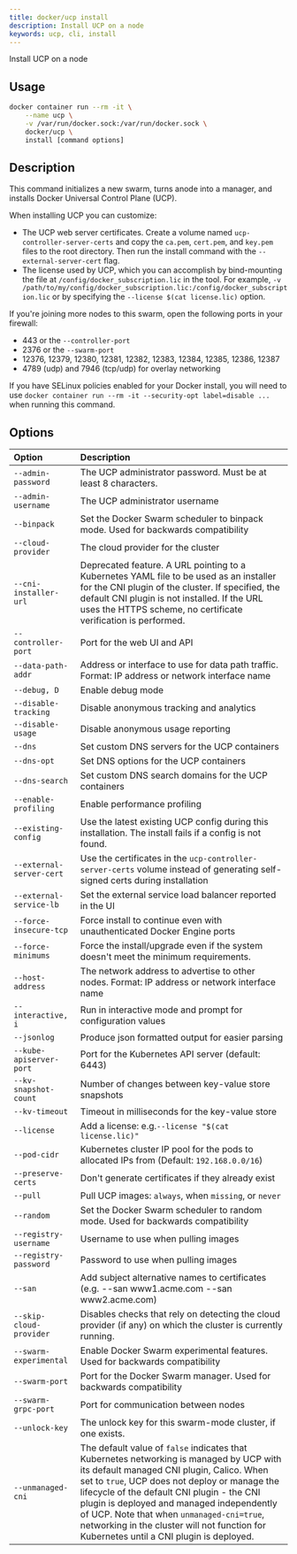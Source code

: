 ```yaml
---
title: docker/ucp install
description: Install UCP on a node
keywords: ucp, cli, install
---
```


Install UCP on a node

## Usage

```bash
docker container run --rm -it \
    --name ucp \
    -v /var/run/docker.sock:/var/run/docker.sock \
    docker/ucp \
    install [command options]
```

## Description

This command initializes a new swarm, turns anode into a manager, and installs
Docker Universal Control Plane (UCP).

When installing UCP you can customize:

  * The UCP web server certificates. Create a volume named `ucp-controller-server-certs` and copy the `ca.pem`, `cert.pem`, and `key.pem` files to the root directory. Then run the install command with the `--external-server-cert` flag.
  * The license used by UCP, which you can accomplish by bind-mounting the file at `/config/docker_subscription.lic` in the tool. For example, `-v /path/to/my/config/docker_subscription.lic:/config/docker_subscription.lic` or by specifying the `--license $(cat license.lic)` option.

If you're joining more nodes to this swarm, open the following ports in your
firewall:

  * 443 or the `--controller-port`
  * 2376 or the `--swarm-port`
  * 12376, 12379, 12380, 12381, 12382, 12383, 12384, 12385, 12386, 12387
  * 4789 (udp) and 7946 (tcp/udp) for overlay networking

If you have SELinux policies enabled for your Docker install, you will need to
use `docker container run --rm -it --security-opt label=disable ...` when running this
command.

## Options

| Option                   | Description                                                                                                                                                                                                                               |
|:-------------------------|:------------------------------------------------------------------------------------------------------------------------------------------------------------------------------------------------------------------------------------------|
| `--admin-password`       | The UCP administrator password. Must be at least 8 characters. |
| `--admin-username`       | The UCP administrator username                             |
| `--binpack`              | Set the Docker Swarm scheduler to binpack mode. Used for backwards compatibility       |
| `--cloud-provider`       | The cloud provider for the cluster 
| `--cni-installer-url`    | Deprecated feature. A URL pointing to a Kubernetes YAML file to be used as an installer for the CNI plugin of the cluster. If specified, the default CNI plugin is not installed. If the URL uses the HTTPS scheme, no certificate verification is performed.       |
| `--controller-port`      | Port for the web UI and API 
| `--data-path-addr`       | Address or interface to use for data path traffic. Format: IP address or network interface name
| `--debug, D`             | Enable debug mode  |
| `--disable-tracking`     | Disable anonymous tracking and analytics                                               |
| `--disable-usage`        | Disable anonymous usage reporting                                                      |
| `--dns`                  | Set custom DNS servers for the UCP containers                                          |                                                                                                                                                   
| `--dns-opt`              | Set DNS options for the UCP containers                                                 |                                                                                                                                                   
| `--dns-search`           | Set custom DNS search domains for the UCP containers                                   |
| `--enable-profiling`     | Enable performance profiling                                                           |
| `--existing-config`      | Use the latest existing UCP config during this installation. The install fails if a config is not found.          |
| `--external-server-cert` | Use the certificates in the `ucp-controller-server-certs` volume instead of generating self-signed certs during installation                                                                                           |
| `--external-service-lb`  | Set the external service load balancer reported in the UI                              |
| `--force-insecure-tcp`   | Force install to continue even with unauthenticated Docker Engine ports                |
| `--force-minimums`       | Force the install/upgrade even if the system doesn't meet the minimum requirements.    |
| `--host-address`         | The network address to advertise to other nodes. Format: IP address or network interface name |
| `--interactive, i`       | Run in interactive mode and prompt for configuration values |
| `--jsonlog`              | Produce json formatted output for easier parsing |
| `--kube-apiserver-port`  | Port for the Kubernetes API server (default: 6443)                                     |
| `--kv-snapshot-count`    | Number of changes between key-value store snapshots                                    |
| `--kv-timeout`           | Timeout in milliseconds for the key-value store                                        |
| `--license`              | Add a license: e.g.` --license "$(cat license.lic)" `                                  |
| `--pod-cidr`             | Kubernetes cluster IP pool for the pods to allocated IPs from (Default: `192.168.0.0/16`) |
| `--preserve-certs`       | Don't generate certificates if they already exist                                      |
| `--pull`                 | Pull UCP images: `always`, when `missing`, or `never`                                  |
| `--random`               | Set the Docker Swarm scheduler to random mode. Used for backwards compatibility        |
| `--registry-username`    | Username to use when pulling images                                                    |
| `--registry-password`    | Password to use when pulling images                                                    |
| `--san`                  | Add subject alternative names to certificates (e.g. --san www1.acme.com --san www2.acme.com) |
| `--skip-cloud-provider`  | Disables checks that rely on detecting the cloud provider (if any) on which the cluster is currently running. | 
| `--swarm-experimental`   | Enable Docker Swarm experimental features. Used for backwards compatibility            |
| `--swarm-port`           | Port for the Docker Swarm manager. Used for backwards compatibility                    | 
| `--swarm-grpc-port`      | Port for communication between nodes                                                   | 
| `--unlock-key`           | The unlock key for this swarm-mode cluster, if one exists.                             |  
| `--unmanaged-cni`        |The default value of `false` indicates that Kubernetes networking is managed by UCP with its default managed CNI plugin, Calico. When set to `true`, UCP does not deploy or manage the lifecycle of the default CNI plugin - the CNI plugin is deployed and managed independently of UCP. Note that when `unmanaged-cni=true`, networking in the cluster will not function for Kubernetes until a CNI plugin is deployed.    |                                                                                                                                                                                                                                                                         
